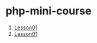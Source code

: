 # php-mini-course

1. [Lesson01](https://github.com/RomanVaskov/php-mini-course/tree/lesson01)
2. [Lesson01](https://github.com/RomanVaskov/php-mini-course/tree/lesson02)
